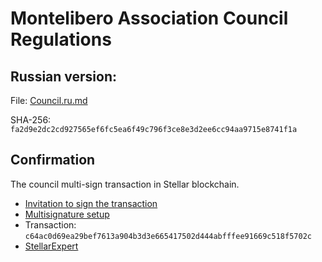 Montelibero Association Council Regulations
===========================================

Russian version:
----------------

File: [Council.ru.md](Council.ru)

SHA-256: `fa2d9e2dc2cd927565ef6fc5ea6f49c796f3ce8e3d2ee6cc94aa9715e8741f1a`

Confirmation
------------

The council multi-sign transaction in Stellar blockchain.

- [Invitation to sign the transaction](https://t.me/c/2042260878/520)
- [Multisignature setup](https://eurmtl.me/sign_tools/c64ac0d69ea29bef7613a904b3d3e665417502d444abfffee91669c518f5702c)
- Transaction: `c64ac0d69ea29bef7613a904b3d3e665417502d444abfffee91669c518f5702c`
- [StellarExpert](https://stellar.expert/explorer/public/tx/c64ac0d69ea29bef7613a904b3d3e665417502d444abfffee91669c518f5702c)
